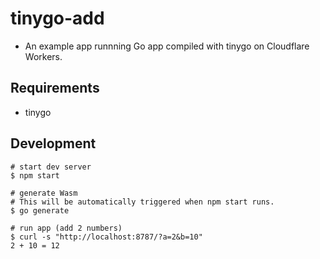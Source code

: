 # tinygo-add

* An example app runnning Go app compiled with tinygo on Cloudflare Workers.

## Requirements

* tinygo

## Development

```
# start dev server
$ npm start

# generate Wasm
# This will be automatically triggered when npm start runs.
$ go generate 

# run app (add 2 numbers)
$ curl -s "http://localhost:8787/?a=2&b=10"
2 + 10 = 12
```
